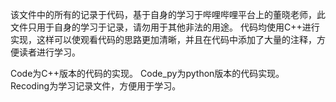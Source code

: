 该文件中的所有的记录于代码，基于自身的学习于哔哩哔哩平台上的董晓老师，此文件只用于自身的学习于记录，请勿用于其他非法的用途。
代码均使用C++进行实现，这样可以使观看代码的思路更加清晰，并且在代码中添加了大量的注释，方便读者进行学习。

Code为C++版本的代码的实现。
Code_py为python版本的代码实现。
Recoding为学习记录文件，方便用于学习。
